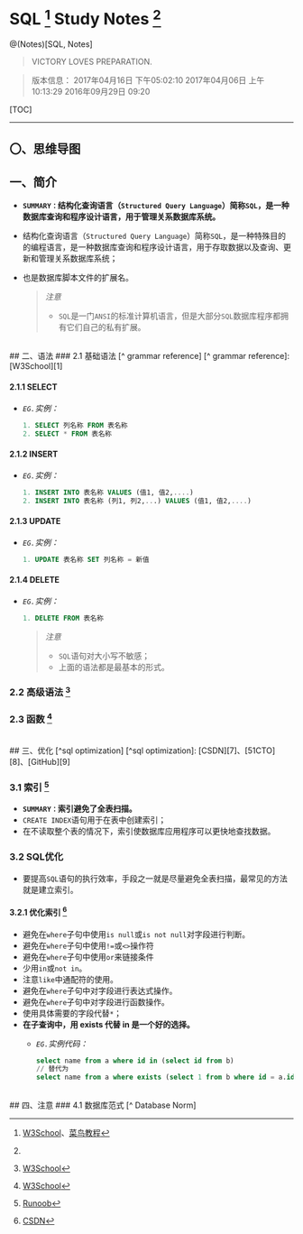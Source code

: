 # SQL [^ reference] Study Notes [^ history version]

@(Notes)[SQL, Notes]

> VICTORY LOVES PREPARATION.

[^ reference]: [W3School][1]、[菜鸟教程][2]

[^ history version]: 
> 版本信息：
> 2017年04月16日 下午05:02:10
> 2017年04月06日 上午10:13:29
> 2016年09月29日 09:20

[TOC]

***
## 〇、思维导图

## 一、简介
- **`SUMMARY：`结构化查询语言（`Structured Query Language`）简称`SQL`，是一种数据库查询和程序设计语言，用于管理关系数据库系统。**
- 结构化查询语言（`Structured Query Language`）简称`SQL`，是一种特殊目的的编程语言，是一种数据库查询和程序设计语言，用于存取数据以及查询、更新和管理关系数据库系统；
- 也是数据库脚本文件的扩展名。

	> *注意*
	> - `SQL`是一门`ANSI`的标准计算机语言，但是大部分`SQL`数据库程序都拥有它们自己的私有扩展。

<br>
## 二、语法
### 2.1 基础语法 [^ grammar reference]
[^ grammar reference]: [W3School][1]

#### 2.1.1 SELECT
- *`EG.`实例：*

	``` sql
	1. SELECT 列名称 FROM 表名称
	2. SELECT * FROM 表名称
	```
	
#### 2.1.2 INSERT
- *`EG.`实例：*

	``` sql
	1. INSERT INTO 表名称 VALUES (值1, 值2,....)
	2. INSERT INTO 表名称 (列1, 列2,...) VALUES (值1, 值2,....)
	``` 
	
#### 2.1.3 UPDATE
- *`EG.`实例：*

	``` sql
	1. UPDATE 表名称 SET 列名称 = 新值
	``` 
	
#### 2.1.4 DELETE
- *`EG.`实例：*
	
	``` sql
	1. DELETE FROM 表名称
	``` 

	> *注意*
	> - `SQL`语句对大小写不敏感；
	> - 上面的语法都是最基本的形式。

### 2.2 高级语法 [^ advanced grammar reference]
[^ advanced grammar reference]: [W3School][3]

### 2.3 函数 [^ sql function reference]
[^ sql function reference]: [W3School][4]

<br>
## 三、优化 [^sql optimization]
[^sql optimization]: [CSDN][7]、[51CTO][8]、[GitHub][9]

### 3.1 索引 [^ SQL Index Reference]
[^ SQL Index Reference]: [Runoob][10]

- **`SUMMARY：`索引避免了全表扫描。**
- `CREATE INDEX`语句用于在表中创建索引；
- 在不读取整个表的情况下，索引使数据库应用程序可以更快地查找数据。

### 3.2 SQL优化
- 要提高`SQL`语句的执行效率，手段之一就是尽量避免全表扫描，最常见的方法就是建立索引。
#### 3.2.1 优化索引 [^ SQL Index Optimization Reference]
[^ SQL Index Optimization Reference]: [CSDN][11]

- 避免在`where`子句中使用`is null`或`is not null`对字段进行判断。
- 避免在`where`子句中使用`!=`或`<>`操作符
- 避免在`where`子句中使用`or`来链接条件
- 少用`in`或`not in`。
- 注意`like`中通配符的使用。
- 避免在`where`子句中对字段进行表达式操作。
- 避免在`where`子句中对字段进行函数操作。
- 使用具体需要的字段代替`*`；
- **在子查询中，用 exists 代替 in 是一个好的选择。**
	- *`EG.`实例代码：*
		
		``` sql
		select name from a where id in (select id from b) 
		// 替代为
		select name from a where exists (select 1 from b where id = a.id)
		```

<br>
## 四、注意
### 4.1 数据库范式 [^ Database Norm]


[^ Database Norm]: [百度百科][5]、[博客园][6]

[1]: http://www.w3school.com.cn/sql/index.asp
[2]: http://www.runoob.com/sql/sql-tutorial.html
[3]: http://www.w3school.com.cn/sql/sql_top.asp
[4]: http://www.w3school.com.cn/sql/sql_functions.asp
[5]: http://baike.baidu.com/link?url=VsLEChHk_XwvTQaej_2EbCJZg8xezJH0V5BuE49lutcNeM0hfC6shUcadRsRRJyWN2XTQZLGmhz7OO-S53J5va
[6]: http://www.cnblogs.com/linjiqin/archive/2012/04/01/2428695.html
[7]: http://blog.csdn.net/hguisu/article/details/5731629
[8]: http://database.51cto.com/art/200904/118526.htm
[9]: https://github.com/account4github/note/wiki/mysql%E4%BC%98%E5%8C%96
[10]: http://www.runoob.com/sql/sql-create-index.html
[11]: http://blog.csdn.net/csdnstudent/article/details/40398245